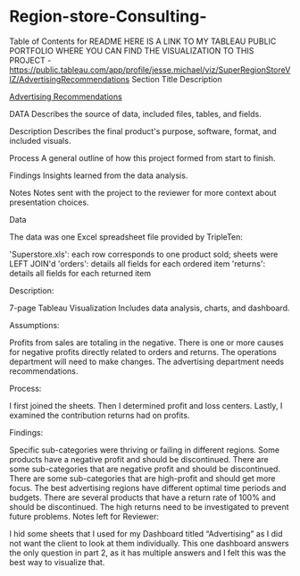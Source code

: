 # Region-store-Consulting-

Table of Contents for README
HERE IS A LINK TO MY TABLEAU PUBLIC PORTFOLIO WHERE YOU CAN FIND THE VISUALIZATION TO THIS PROJECT - https://public.tableau.com/app/profile/jesse.michael/viz/SuperRegionStoreVIZ/AdvertisingRecommendations
Section Title	Description

[Advertising Recommendations](https://github.com/user-attachments/assets/3415ff1c-1bfb-4f59-aceb-25d871a4a574)

DATA	Describes the source of data, included files, tables, and fields.

Description	Describes the final product's purpose, software, format, and included visuals.

Process	A general outline of how this project formed from start to finish.

Findings	Insights learned from the data analysis.

Notes	Notes sent with the project to the reviewer for more context about presentation choices.

Data

The data was one Excel spreadsheet file provided by TripleTen:

'Superstore.xls': each row corresponds to one product sold; sheets were LEFT JOIN'd
'orders': details all fields for each ordered item
'returns': details all fields for each returned item

Description:

7-page Tableau Visualization
Includes data analysis, charts, and dashboard.

Assumptions:

Profits from sales are totaling in the negative.
There is one or more causes for negative profits directly related to orders and returns.
The operations department will need to make changes.
The advertising department needs recommendations.

Process:

I first joined the sheets. Then I determined profit and loss centers. Lastly, I examined the contribution returns had on profits.

Findings:

Specific sub-categories were thriving or failing in different regions.
Some products have a negative profit and should be discontinued.
There are some sub-categories that are negative profit and should be discontinued.
There are some sub-categories that are high-profit and should get more focus.
The best advertising regions have different optimal time periods and budgets.
There are several products that have a return rate of 100% and should be discontinued.
The high returns need to be investigated to prevent future problems.
Notes left for Reviewer:

I hid some sheets that I used for my Dashboard titled “Advertising” as I did not want the client to look at them individually. This one dashboard answers the only question in part 2, as it has multiple answers and I felt this was the best way to visualize that.
